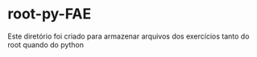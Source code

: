 # root-py-FAE
Este diretório foi criado para armazenar arquivos dos exercícios tanto do root quando do python
